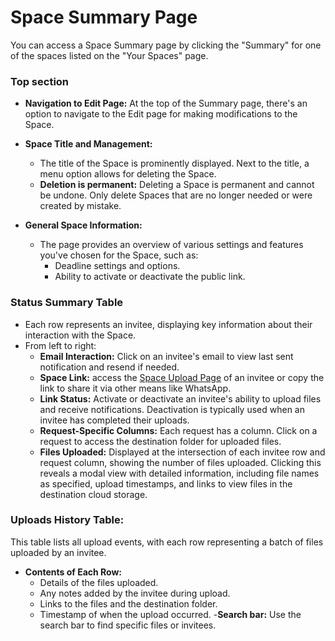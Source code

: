 # Space Summary Page

You can access a Space Summary page by clicking the "Summary" for one of the spaces listed on the "Your Spaces" page.

### Top section

- **Navigation to Edit Page:** At the top of the Summary page, there's an option to navigate to the Edit page for making modifications to the Space.
- **Space Title and Management:**
  - The title of the Space is prominently displayed. Next to the title, a menu option allows for deleting the Space.
  - **Deletion is permanent:** Deleting a Space is permanent and cannot be undone. Only delete Spaces that are no longer needed or were created by mistake.

- **General Space Information:**
  - The page provides an overview of various settings and features you've chosen for the Space, such as:
    - Deadline settings and options.
    - Ability to activate or deactivate the public link.

### Status Summary Table
  - Each row represents an invitee, displaying key information about their interaction with the Space.
  - From left to right:
    - **Email Interaction:** Click on an invitee's email to view last sent notification and resend if needed.
    - **Space Link:** access the [Space Upload Page](upload-page) of an invitee or copy the link to share it via other means like WhatsApp.
    - **Link Status:** Activate or deactivate an invitee's ability to upload files and receive notifications. Deactivation is typically used when an invitee has completed their uploads.
    - **Request-Specific Columns:** Each request has a column. Click on a request to access the destination folder for uploaded files.
    - **Files Uploaded:** Displayed at the intersection of each invitee row and request column, showing the number of files uploaded. Clicking this reveals a modal view with detailed information, including file names as specified, upload timestamps, and links to view files in the destination cloud storage.

### Uploads History Table:
This table lists all upload events, with each row representing a batch of files uploaded by an invitee.
- **Contents of Each Row:**
    - Details of the files uploaded.
    - Any notes added by the invitee during upload.
    - Links to the files and the destination folder.
    - Timestamp of when the upload occurred.
-**Search bar:** Use the search bar to find specific files or invitees.
